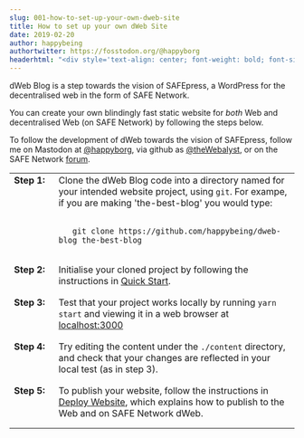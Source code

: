 ```yaml
---
slug: 001-how-to-set-up-your-own-dweb-site
title: How to set up your own dWeb Site
date: 2019-02-20
author: happybeing
authortwitter: https://fosstodon.org/@happyborg
headerhtml: "<div style='text-align: center; font-weight: bold; font-size: +4em;'><img src='/images/safepresslogo.png' description='safe network cube in sky blue, cutaway with gray quill, SAFEpress logo' style='text-flow: left; '><br/>SAFEpress</div>"
---
```

dWeb Blog is a step towards the vision of SAFEpress, a WordPress for the decentralised web in the form of SAFE Network.

You can create your own blindingly fast static website for _both_ Web and decentralised Web (on SAFE Network) by following the steps below.

To follow the development of dWeb towards the vision of SAFEpress, follow me on Mastodon at [@happyborg](https://fosstodon.org/@happyborg), via github as [@theWebalyst](https://github.com/happybeing), or on the SAFE Network [forum](https://safenetforum.org/).

<table border=0 >
<tr style='vertical-align: top'>
<td style='font-weight: bold; padding-right: 1em'>Step&nbsp;1:</td>
<td style='padding-bottom: 1em'>Clone the dWeb Blog code into a directory named for your intended website project, using <code>git</code>. For exampe, if you are making 'the-best-blog' you would type:
</p>
<code>
&nbsp;&nbsp;&nbsp;git clone https://github.com/happybeing/dweb-blog the-best-blog
</code>
</p>
</td></tr>

<tr style='vertical-align: top'>
<td style='font-weight: bold'>Step&nbsp;2:</td>
<td style='padding-bottom: 1em'>Initialise your cloned project by following the instructions in <a href='https://github.com/happybeing/dweb-blog#quick-start'>Quick Start</a>.<br/></td></tr>

<tr style='vertical-align: top'>
<td style='font-weight: bold'>Step&nbsp;3:</td>
<td style='padding-bottom: 1em'> Test that your project works locally by running <code>yarn start</code> and viewing it in a web browser at <a href='http://localhost:3000'>localhost:3000</a></td></tr>

<tr style='vertical-align: top'>
<td style='font-weight: bold'>Step&nbsp;4:</td>
<td style='padding-bottom: 1em'>Try editing the content under the <code>./content</code> directory, and check that your changes are reflected in your local test (as in step 3).</td></tr>

<tr style='vertical-align: top'>
<td style='font-weight: bold'>Step&nbsp;5:</td>
<td style='padding-bottom: 1em'> To publish your website, follow the instructions in <a href='https://github.com/happybeing/dweb-blog#deploy-website'>Deploy Website</a>, which explains how to publish to the Web and on SAFE Network dWeb.<br/></td></tr>
</table>
